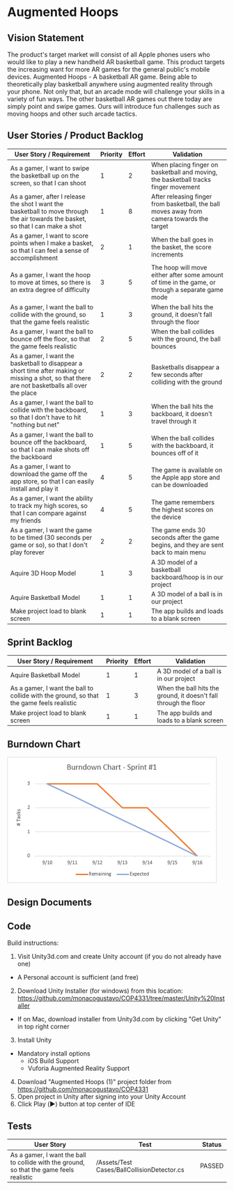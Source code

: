 # Augmented Hoops

## Vision Statement

The product's target market will consist of all Apple phones users who would like to play a new handheld AR basketball game. This product targets the increasing want for more AR games for the general public's mobile devices. Augmented Hoops - A basketball AR game. Being able to theoretically play basketball anywhere using augmented reality through your phone. Not only that, but an arcade mode will challenge your skills in a variety of fun ways. The other basketball AR games out there today are simply point and swipe games. Ours will introduce fun challenges such as moving hoops and other such arcade tactics.

## User Stories / Product Backlog

User Story / Requirement | Priority | Effort | Validation
--- | --- | --- | ---
As a gamer, I want to swipe the basketball up on the screen, so that I can shoot | 1 | 2 | When placing finger on basketball and moving, the basketball tracks finger movement
As a gamer, after I release the shot I want the basketball to move through the air towards the basket, so that I can make a shot | 1 | 8 | After releasing finger from basketball, the ball moves away from camera towards the target 
As a gamer, I want to score points when I make a basket, so that I can feel a sense of accomplishment | 2 | 1 | When the ball goes in the basket, the score increments
As a gamer, I want the hoop to move at times, so there is an extra degree of difficulty | 3 | 5 | The hoop will move either after some amount of time in the game, or through a separate game mode
As a gamer, I want the ball to collide with the ground, so that the game feels realistic | 1 | 3 | When the ball hits the ground, it doesn't fall through the floor
As a gamer, I want the ball to bounce off the floor, so that the game feels realistic | 2 | 5 | When the ball collides with the ground, the ball bounces
As a gamer, I want the basketball to disappear a short time after making or missing a shot, so that there are not basketballs all over the place | 2 | 2 | Basketballs disappear a few seconds after colliding with the ground
As a gamer, I want the ball to collide with the backboard, so that I don't have to hit "nothing but net" | 1 | 3 | When the ball hits the backboard, it doesn't travel through it
As a gamer, I want the ball to bounce off the backboard, so that I can make shots off the backboard | 1 | 5 | When the ball collides with the backboard, it bounces off of it
As a gamer, I want to download the game off the app store, so that I can easily install and play it | 4 | 5 | The game is available on the Apple app store and can be downloaded
As a gamer, I want the ability to track my high scores, so that I can compare against my friends | 4 | 5 | The game remembers the highest scores on the device
As a gamer, I want the game to be timed (30 seconds per game or so), so that I don't play forever | 2 | 2 | The game ends 30 seconds after the game begins, and they are sent back to main menu
Aquire 3D Hoop Model | 1 | 3 | A 3D model of a basketball backboard/hoop is in our project
Aquire Basketball Model | 1 | 1 | A 3D model of a ball is in our project
Make project load to blank screen | 1 | 1 | The app builds and loads to a blank screen

## Sprint Backlog

User Story / Requirement | Priority | Effort | Validation
--- | --- | --- | ---
Aquire Basketball Model | 1 | 1 | A 3D model of a ball is in our project
As a gamer, I want the ball to collide with the ground, so that the game feels realistic | 1 | 3 | When the ball hits the ground, it doesn't fall through the floor
Make project load to blank screen | 1 | 1 | The app builds and loads to a blank screen

## Burndown Chart

![alt-text](https://github.com/monacogustavo/COP4331/blob/master/BurndownSprint1.png "Burndown Chart")

## Design Documents


## Code

Build instructions:
1. Visit Unity3d.com and create Unity account (if you do not already have one)
  * A Personal account is sufficient (and free)
2. Download Unity Installer (for windows) from this location: https://github.com/monacogustavo/COP4331/tree/master/Unity%20Installer
  * If on Mac, download installer from Unity3d.com by clicking "Get Unity" in top right corner
3. Install Unity
  * Mandatory install options
    * iOS Build Support
    * Vuforia Augmented Reality Support
4. Download "Augmented Hoops (1)" project folder from https://github.com/monacogustavo/COP4331
7. Open project in Unity after signing into your Unity Account
8. Click Play (:arrow_forward:) button at top center of IDE

## Tests

User Story | Test | Status
--- | --- | ---
As a gamer, I want the ball to collide with the ground, so that the game feels realistic | /Assets/Test Cases/BallCollisionDetector.cs | PASSED


